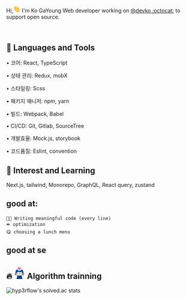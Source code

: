 <p>Hi,<img src="https://github.com/KoGaYoung/KoGaYoung/blob/main/image/Hi.gif" width="20px"> I'm Ko GaYoung Web developer working on <a href="https://github.com/kogayoung">@devko :octocat:</a> to support open source.</p>

<br/>

 ## :robot: Languages and Tools 
 <p>• 코어: React, TypeScript</p>
 <p>• 상태 관리: Redux, mobX</p>
 <p>• 스타일링: Scss</p>
 <p>• 패키지 매니저: npm, yarn</p>
 <p>• 빌드: Webpack, Babel</p>
 <p>• CI/CD: Git, Gitlab, SourceTree</p>
 <p>• 개발효율: Mock.js, storybook</p>
 <p>• 코드품질: Eslint, convention</p>

 ## 📖 Interest and Learning
 <p>Next.js, tailwind, Monorepo, GraphQL, React query, zustand</p>

## good at: 
~~~
🧑‍💻 Writing meaningful code (every line)
⏩ optimization
😋 choosing a lunch menu
~~~

## good at se
 ## 🔥 <img src="https://github.com/KoGaYoung/KoGaYoung/blob/main/image/cat.gif" width="30px"> Algorithm trainning
![hyp3rflow's solved.ac stats](https://github-readme-solvedac.hyp3rflow.vercel.app/api/?handle=j4723515)
